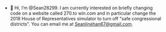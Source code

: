 - 👋 Hi, I’m @Sean28299. I am currently interested on briefly changing code on a website called 270.to win.com and in particular change the 2018 House of Representatives simulator to turn off "safe congressional districts".
You can email me at Seanlinehan67@gmail.com.
